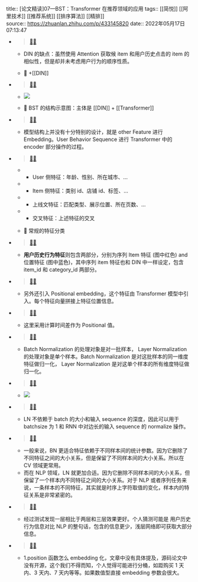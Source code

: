 title:: [论文精读]07—BST：Transformer 在推荐领域的应用
tags:: [[简悦]] [[阿里技术]]  [[推荐系统]]  [[排序算法]]  [[精排]]  
source:: https://zhuanlan.zhihu.com/p/433145820
date:: 2022年05月17日 07:13:47


- > [📌](<http://localhost:7026/pdf/[论文精读]07—BST：Transformer 在推荐领域的应用#id=1652742827311>)[🌐](<>)
  -  DIN 的缺点：虽然使用 Attention 获取候 item 和用户历史点击的 item 的相似性，但是却并未考虑用户行为的顺序性质。

  - 📝 +[[DIN]]

- > [📌](<http://localhost:7026/pdf/[论文精读]07—BST：Transformer 在推荐领域的应用#id=1652747436922>)[🌐](<>)
  -  ![](https://pic1.zhimg.com/v2-bd98c1865ac7f4c04c549835a8173b3c_r.jpg)

  - 📝 BST 的结构示意图：主体是 [[DIN]] + [[Transformer]]

- > [📌](<http://localhost:7026/pdf/[论文精读]07—BST：Transformer 在推荐领域的应用#id=1652742885833>)[🌐](<>)
  -  模型结构上并没有十分特别的设计，就是 other Feature 进行 Embedding。User Behavior Sequence 进行 Transformer 中的 encoder 部分操作的过程。


- > [📌](<http://localhost:7026/pdf/[论文精读]07—BST：Transformer 在推荐领域的应用#id=1652742923481>)[🌐](<>)
  -  *   User 侧特征：年龄、性别、所在城市、...
  -  *   Item 侧特征：类别 id、店铺 id、标签、...
  -  *   上线文特征：匹配类型、展示位置、所在页数、...
  -  *   交叉特征：上述特征的交叉

  - 📝 常规的特征分类

- > [📌](<http://localhost:7026/pdf/[论文精读]07—BST：Transformer 在推荐领域的应用#id=1652742989181>)[🌐](<>)
  -  **用户历史行为特征**则包含两部分，分别为序列 Item 特征 (图中红色) and 位置特征 (图中蓝色)，其中序列 item 特征也和 DIN 中一样设定，包含 item_id 和 category_id 两部分。


- > [📌](<http://localhost:7026/pdf/[论文精读]07—BST：Transformer 在推荐领域的应用#id=1652743019396>)[🌐](<>)
  -  另外还引入 Positional embedding，这个特征由 Transformer 模型中引入。每个特征向量拼接上特征位置信息。


- > [📌](<http://localhost:7026/pdf/[论文精读]07—BST：Transformer 在推荐领域的应用#id=1652743182499>)[🌐](<>)
  -  这里采用计算时间差作为 Positional 值。


- > [📌](<http://localhost:7026/pdf/[论文精读]07—BST：Transformer 在推荐领域的应用#id=1652743406731>)[🌐](<>)
  -  Batch Normalization 的处理对象是对一批样本， Layer Normalization 的处理对象是单个样本。Batch Normalization 是对这批样本的同一维度特征做归一化， Layer Normalization 是对这单个样本的所有维度特征做归一化。


- > [📌](<http://localhost:7026/pdf/[论文精读]07—BST：Transformer 在推荐领域的应用#id=1652743262180>)[🌐](<>)
  -  ![](https://pic4.zhimg.com/v2-5e02819da020fb24adb66ee002cd277f_r.jpg)


- > [📌](<http://localhost:7026/pdf/[论文精读]07—BST：Transformer 在推荐领域的应用#id=1652743422007>)[🌐](<>)
  -  LN 不依赖于 batch 的大小和输入 sequence 的深度，因此可以用于 batchsize 为 1 和 RNN 中对边长的输入 sequence 的 normalize 操作。


- > [📌](<http://localhost:7026/pdf/[论文精读]07—BST：Transformer 在推荐领域的应用#id=1652743469907>)[🌐](<>)
  -  一般来说，BN 更适合特征依赖于不同样本间的统计参数。因为它删除了不同特征之间的大小关系，但是保留了不同样本间的大小关系。所以在 CV 领域更常用。  
  -  而在 NLP 领域，LN 就更加合适。因为它删除不同样本间的大小关系，但保留了一个样本内不同特征之间的大小关系。对于 NLP 或者序列任务来说，一条样本的不同特征，其实就是时序上字符取值的变化，样本内的特征关系是非常紧密的。


- > [📌](<http://localhost:7026/pdf/[论文精读]07—BST：Transformer 在推荐领域的应用#id=1652743488587>)[🌐](<>)
  -  经过测试发现一层相比于两层和三层效果更好。个人猜测可能是 用户历史行为信息对比 NLP 的整句话，包含的信息更少，浅层网络即可获取大部分信息。


- > [📌](<http://localhost:7026/pdf/[论文精读]07—BST：Transformer 在推荐领域的应用#id=1652743550336>)[🌐](<>)
  -  1.position 函数怎么 embedding 化，文章中没有具体提及，源码论文中没有开源，这个我们不得而知，个人觉得可能进行分桶，如距购买 1 天内、3 天内、7 天内等等。如果数值型直接 embedding 参数会很大。


